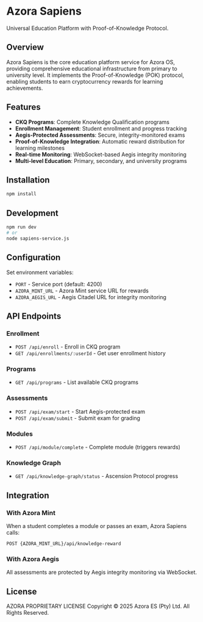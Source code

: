 # Azora Sapiens

Universal Education Platform with Proof-of-Knowledge Protocol.

## Overview

Azora Sapiens is the core education platform service for Azora OS, providing comprehensive educational infrastructure from primary to university level. It implements the Proof-of-Knowledge (POK) protocol, enabling students to earn cryptocurrency rewards for learning achievements.

## Features

- **CKQ Programs**: Complete Knowledge Qualification programs
- **Enrollment Management**: Student enrollment and progress tracking
- **Aegis-Protected Assessments**: Secure, integrity-monitored exams
- **Proof-of-Knowledge Integration**: Automatic reward distribution for learning milestones
- **Real-time Monitoring**: WebSocket-based Aegis integrity monitoring
- **Multi-level Education**: Primary, secondary, and university programs

## Installation

```bash
npm install
```

## Development

```bash
npm run dev
# or
node sapiens-service.js
```

## Configuration

Set environment variables:
- `PORT` - Service port (default: 4200)
- `AZORA_MINT_URL` - Azora Mint service URL for rewards
- `AZORA_AEGIS_URL` - Aegis Citadel URL for integrity monitoring

## API Endpoints

### Enrollment
- `POST /api/enroll` - Enroll in CKQ program
- `GET /api/enrollments/:userId` - Get user enrollment history

### Programs
- `GET /api/programs` - List available CKQ programs

### Assessments
- `POST /api/exam/start` - Start Aegis-protected exam
- `POST /api/exam/submit` - Submit exam for grading

### Modules
- `POST /api/module/complete` - Complete module (triggers rewards)

### Knowledge Graph
- `GET /api/knowledge-graph/status` - Ascension Protocol progress

## Integration

### With Azora Mint
When a student completes a module or passes an exam, Azora Sapiens calls:
```
POST {AZORA_MINT_URL}/api/knowledge-reward
```

### With Azora Aegis
All assessments are protected by Aegis integrity monitoring via WebSocket.

## License

AZORA PROPRIETARY LICENSE
Copyright © 2025 Azora ES (Pty) Ltd. All Rights Reserved.

